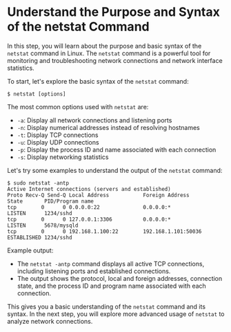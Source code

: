 # Understand the Purpose and Syntax of the netstat Command

In this step, you will learn about the purpose and basic syntax of the `netstat` command in Linux. The `netstat` command is a powerful tool for monitoring and troubleshooting network connections and network interface statistics.

To start, let's explore the basic syntax of the `netstat` command:

```
$ netstat [options]
```

The most common options used with `netstat` are:

- `-a`: Display all network connections and listening ports
- `-n`: Display numerical addresses instead of resolving hostnames
- `-t`: Display TCP connections
- `-u`: Display UDP connections
- `-p`: Display the process ID and name associated with each connection
- `-s`: Display networking statistics

Let's try some examples to understand the output of the `netstat` command:

```
$ sudo netstat -antp
Active Internet connections (servers and established)
Proto Recv-Q Send-Q Local Address           Foreign Address         State       PID/Program name
tcp        0      0 0.0.0.0:22              0.0.0.0:*               LISTEN      1234/sshd
tcp        0      0 127.0.0.1:3306          0.0.0.0:*               LISTEN      5678/mysqld
tcp        0      0 192.168.1.100:22        192.168.1.101:50036     ESTABLISHED 1234/sshd
```

Example output:

- The `netstat -antp` command displays all active TCP connections, including listening ports and established connections.
- The output shows the protocol, local and foreign addresses, connection state, and the process ID and program name associated with each connection.

This gives you a basic understanding of the `netstat` command and its syntax. In the next step, you will explore more advanced usage of `netstat` to analyze network connections.
